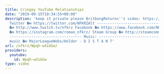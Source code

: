 ```yaml
---
title: Cringey YouTube Relationships
date: "2019-09-15T10:34:55+08:00"
description: 'keep it private please BritbongReturns''s video: https://www.youtube.com/watch?v=T7vk8We-dqU
  Twitter �м https://twitter.com/NFKRZAlt --------------------------------- Twitch
  �м http://www.twitch.tv/nfkrz Facebook �м https://www.facebook.com/NFKRZ1 Instagram
  �м https://instagram.com/roman_nfkrz/ Steam Group �м http://steamcommunity.com/groups/nfkrzgroup
  --------------------------------- Music: --------------------------------- Outro
  music �м MajorLeagueWobs/Holder - D I S T A N T'
url: /nfkrz/Wpqh-wXiGGw/
providers:
  youtube:
    id: Wpqh-wXiGGw
type: video
---
```

